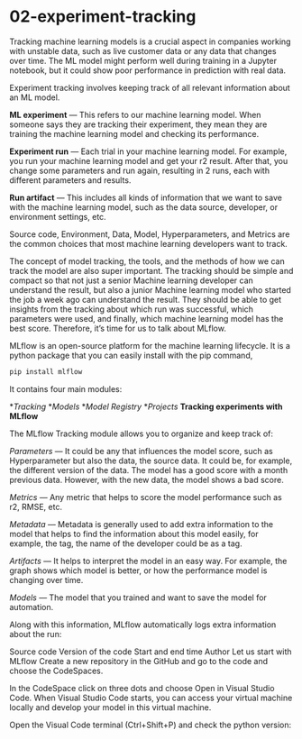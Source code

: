 # 02-experiment-tracking

Tracking machine learning models is a crucial aspect in companies working with unstable data, such as live customer data or any data that changes over time. The ML model might perform well during training in a Jupyter notebook, but it could show poor performance in prediction with real data.

Experiment tracking involves keeping track of all relevant information about an ML model.

**ML experiment** — This refers to our machine learning model. When someone says they are tracking their experiment, they mean they are training the machine learning model and checking its performance.

**Experiment run** — Each trial in your machine learning model. For example, you run your machine learning model and get your r2 result. After that, you change some parameters and run again, resulting in 2 runs, each with different parameters and results.

**Run artifact** — This includes all kinds of information that we want to save with the machine learning model, such as the data source, developer, or environment settings, etc.

Source code, Environment, Data, Model, Hyperparameters, and Metrics are the common choices that most machine learning developers want to track.

The concept of model tracking, the tools, and the methods of how we can track the model are also super important. The tracking should be simple and compact so that not just a senior Machine learning developer can understand the result, but also a junior Machine learning model who started the job a week ago can understand the result. They should be able to get insights from the tracking about which run was successful, which parameters were used, and finally, which machine learning model has the best score. Therefore, it’s time for us to talk about MLflow.

MLflow is an open-source platform for the machine learning lifecycle. It is a python package that you can easily install with the pip command,

```bash
pip install mlflow
```

It contains four main modules:

**Tracking*
**Models*
**Model Registry*
**Projects*
**Tracking experiments with MLflow**

The MLflow Tracking module allows you to organize and keep track of:

_Parameters_ — It could be any that influences the model score, such as Hyperparameter but also the data, the source data. It could be, for example, the different version of the data. The model has a good score with a month previous data. However, with the new data, the model shows a bad score.

_Metrics_ — Any metric that helps to score the model performance such as r2, RMSE, etc.

_Metadata_ — Metadata is generally used to add extra information to the model that helps to find the information about this model easily, for example, the tag, the name of the developer could be as a tag.

_Artifacts_ — It helps to interpret the model in an easy way. For example, the graph shows which model is better, or how the performance model is changing over time.

_Models_ — The model that you trained and want to save the model for automation.

Along with this information, MLflow automatically logs extra information about the run:

Source code
Version of the code
Start and end time
Author
Let us start with MLflow
Create a new repository in the GitHub and go to the code and choose the CodeSpaces.

In the CodeSpace click on three dots and choose Open in Visual Studio Code. When Visual Studio Code starts, you can access your virtual machine locally and develop your model in this virtual machine.

Open the Visual Code terminal (Ctrl+Shift+P) and check the python version:
